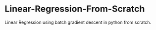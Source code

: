 # Linear-Regression-From-Scratch
Linear Regression using batch gradient descent in python from scratch.

